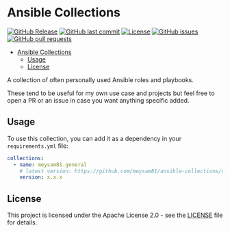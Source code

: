 # Ansible Collections

[![GitHub Release](https://img.shields.io/github/v/release/meysam81/ansible-collections)](https://github.com/meysam81/ansible-collections/releases/latest)
[![GitHub last commit](https://img.shields.io/github/last-commit/meysam81/ansible-collections)](https://github.com/meysam81/ansible-collections/commits/main)
[![License](https://img.shields.io/github/license/meysam81/ansible-collections)](https://github.com/meysam81/ansible-collections/blob/main/LICENSE)
[![GitHub issues](https://img.shields.io/github/issues/meysam81/ansible-collections)](https://github.com/meysam81/ansible-collections/issues)
[![GitHub pull requests](https://img.shields.io/github/issues-pr/meysam81/ansible-collections)](https://github.com/meysam81/ansible-collections/pulls)

<!-- START doctoc generated TOC please keep comment here to allow auto update -->
<!-- DON'T EDIT THIS SECTION, INSTEAD RE-RUN doctoc TO UPDATE -->

- [Ansible Collections](#ansible-collections)
  - [Usage](#usage)
  - [License](#license)

<!-- END doctoc generated TOC please keep comment here to allow auto update -->

A collection of often personally used Ansible roles and playbooks.

These tend to be useful for my own use case and projects but feel free to open
a PR or an issue in case you want anything specific added.

## Usage

To use this collection, you can add it as a dependency in your `requirements.yml`
file:

```yaml
collections:
  - name: meysam81.general
    # latest version: https://github.com/meysam81/ansible-collections/releases
    version: x.x.x
```

## License

This project is licensed under the Apache License 2.0 - see the
[LICENSE](LICENSE) file for details.
